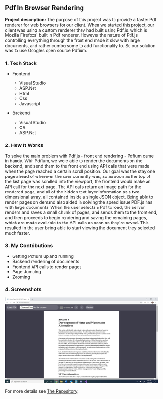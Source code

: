 ## Pdf In Browser Rendering

**Project description:** The purpose of this project was to provide a faster Pdf renderer for web browsers for our client.  When we started this project, our client was using a custom renderer they had built using Pdf.js, which is Mozilla Firefoxs' built in Pdf renderer. However the nature of Pdf.js controlling everything through the front end made it slow with large documents, and rather cumbersome to add functionality to. So our solution was to use Googles open source Pdfium. 

### 1. Tech Stack

- Frontend
    - Visual Studio
    - ASP.Net
    - Html
    - Css
    - Javascript

- Backend
    - Visual Studio
    - C#
    - ASP.Net

### 2. How It Works

To solve the main problem with Pdf.js - front end rendering - Pdfium came in handy.  With Pdfium, we were able to render the documents on the backend, and send them to the front end using API calls that were made when the page reached a certain scroll position. Our goal was the stay one page ahead of wherever the user currently was, so as soon as the top of the last page was scrolled into the viewport, the frontend would make an API call for the next page.  The API calls return an image path for the rendered page, and all of the hidden text layer information as a two dimensional array, all contained inside a single JSON object.  Being able to render pages on demand also aided in solving the speed issue PDF.js has with large documents.  When the user selects a Pdf to load, the server renders and saves a small chunk of pages, and sends them to the front end, and then proceeds to begin rendering and saving the remaining pages, which are made available to the API calls as soon as they're saved. This resulted in the user being able to start viewing the document they selected much faster.

### 3. My Contributions

- Getting Pdfium up and running
- Backend rendering of documents
- Frontend API calls to render pages
- Page Jumping
- Zooming

### 4. Screenshots

![](images/CapstoneScreenshot.JPG)


For more details see [The Repository](https://github.com/abbiggs/PDF_ASP.Net).
